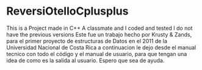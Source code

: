 # ReversiOtelloCplusplus
This is a Project made in C++
A classmate and I coded and tested
I do not have the previous versions
Este fue un trabajo hecho por Krusty & Zands, para el primer proyecto de estructuras de Datos en el 2011 de la Universidad Nacional de Costa Rica a continuacion le dejo desde el manual tecnico con todo el código y el manual de usuario, para que tengan una idea de como es la salida al usuario. Espero que sea de ayuda.
